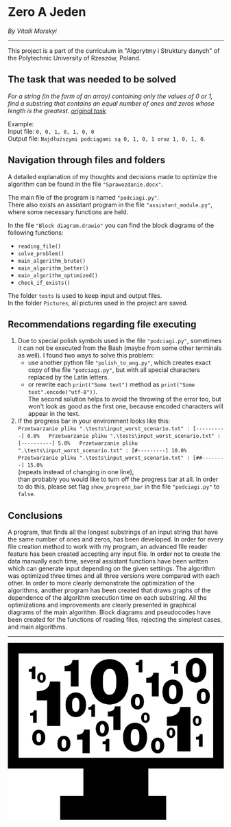 # **Zero A Jeden**  
*By Vitalii Morskyi*  

***

This project is a part of the curriculum in "Algorytmy i Struktury danych"
of the Polytechnic University of Rzeszów, Poland.  
  
## The task that was needed to be solved  
  
*For a string (in the form of an array) containing only the values of 0 or 1, find a substring that contains an equal number of ones and zeros whose length is the greatest.* [*original task*][1]  

Example:  
	Input file: `0, 0, 1, 0, 1, 0, 0`  
	Output file: `Najdłuższymi podciągami są 0, 1, 0, 1 oraz 1, 0, 1, 0`.  
  
## Navigation through files and folders  
  
A detailed explanation of my thoughts and decisions made to optimize the algorithm can be found in the file `"Sprawozdanie.docx"`.  

The main file of the program is named `"podciagi.py"`.  
There also exists an assistant program in the file `"assistant_module.py"`, where some necessary functions are held.  
  
In the file `"Block diagram.drawio"` you can find the block diagrams of the following functions:
 * `reading_file()`
 * `solve_problem()`
 * `main_algorithm_brute()`
 * `main_algorithm_better()`
 * `main_algorithm_optimized()`
 * `check_if_exists()`
  
The folder `tests` is used to keep input and output files.  
In the folder `Pictures`, all pictures used in the project are saved.  
  
## Recommendations regarding file executing  

1. Due to special polish symbols used in the file `"podciagi.py"`, sometimes it can not be executed from the Bash (maybe from some other terminals as well). I found two ways to solve this problem:  
	 - use another python file `"polish_to_eng.py"`, which creates exact copy of the file `"podciagi.py"`, but with all special characters replaced by the Latin letters.  
	 - or rewrite each `print("Some text")` method as `print("Some text".encode("utf-8"))`.  
	The second solution helps to avoid the throwing of the error too, but won't look as good as the first one, because encoded characters will appear in the text.  
2. If the progress bar in your environment looks like this:  
	`Przetwarzanie pliku ".\tests\input_worst_scenario.txt" : [----------] 0.0%  
	Przetwarzanie pliku ".\tests\input_worst_scenario.txt" : [----------] 5.0%  
	Przetwarzanie pliku ".\tests\input_worst_scenario.txt" : [#---------] 10.0%  
	Przetwarzanie pliku ".\tests\input_worst_scenario.txt" : [##--------] 15.0% `  
	(repeats instead of changing in one line),  
	than probably you would like to turn off the progress bar at all. In order to do this, please set flag `show_progress_bar` in the file `"podciagi.py"` to `false`.  
  
## Conclusions  
  
A program, that finds all the longest substrings of an input string that have the same number of ones and zeros, has been developed. In order for every file creation method to work with my program, an advanced file reader feature has been created accepting any input file. In order not to create the data manually each time, several assistant functions have been written which can generate input depending on the given settings. The algorithm was optimized three times and all three versions were compared with each other. In order to more clearly demonstrate the optimization of the algorithms, another program has been created that draws graphs of the dependence of the algorithm execution time on each substring. All the optimizations and improvements are clearly presented in graphical diagrams of the main algorithm. Block diagrams and pseudocodes have been created for the functions of reading files, rejecting the simplest cases, and main algorithms.  

***

  
![Project logo](/Pictures/logo.png)
  
[1]: https://i.imgur.com/Y6qv6ld.png "Link to the original task screen shot"
